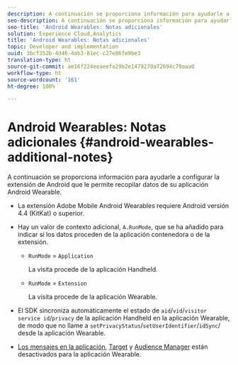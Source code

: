 ```yaml
---
description: A continuación se proporciona información para ayudarle a configurar la extensión de Android que le permite recopilar datos de su aplicación Android Wearable.
seo-description: A continuación se proporciona información para ayudarle a configurar la extensión de Android que le permite recopilar datos de su aplicación Android Wearable.
seo-title: 'Android Wearables: Notas adicionales'
solution: Experience Cloud,Analytics
title: 'Android Wearables: Notas adicionales'
topic: Developer and implementation
uuid: 3bcf352b-4d46-4ab3-81ec-c27e86fe9be3
translation-type: ht
source-git-commit: ae16f224eeaeefa29b2e1479270a72694c79aaa0
workflow-type: ht
source-wordcount: '161'
ht-degree: 100%

---
```



# Android Wearables: Notas adicionales {#android-wearables-additional-notes}

A continuación se proporciona información para ayudarle a configurar la extensión de Android que le permite recopilar datos de su aplicación Android Wearable.

* La extensión Adobe Mobile Android Wearables requiere Android versión 4.4 (KitKat) o superior.
* Hay un valor de contexto adicional, `A.RunMode`, que se ha añadido para indicar si los datos proceden de la aplicación contenedora o de la extensión.

   * `RunMode` = `Application`

      La visita procede de la aplicación Handheld.

   * `RunMode` = `Extension`

      La visita procede de la aplicación Wearable.

* El SDK sincroniza automáticamente el estado de `aid`/`vid`/`visitor` `service id`/`privacy` de la aplicación Handheld en la aplicación Wearable, de modo que no llame a `setPrivacyStatus`/`setUserIdentifier`/`idSync`/ desde la aplicación Wearable.
* [Los mensajes en la aplicación](/help/android/messaging-main/messaging/messaging.md), [Target](/help/android/target-main/target.md) y [Audience Manager](/help/android/audience-manager/audiencemgmt.md) están desactivados para la aplicación Wearable.

